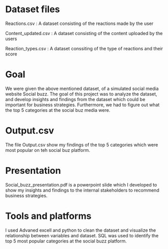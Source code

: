 # Dataset files

Reactions.csv  :  A dataset consisting of the reactions made by the user

Content_updated.csv  :  A dataset consisting of the content uploaded by the users

Reaction_types.csv  :  A dataset conssiting of the type of reactions and their score

# Goal
We were given the above mentioned dataset, of a simulated social media website Social buzz.
The goal of this project was to analyze the dataset, and develop insights and findings from the dataset which could be important for business strategies. Furthermore, we had to figure out what the top 5 categories at the social buz media were.

# Output.csv
The file Output.csv show my findings of the top 5 categories which were most popular on teh social buz platform.

# Presentation
Social_buzz_presentation.pdf is a powerpoint slide which I developed to show my insights and findings to the internal stakeholders to recommend business strategies. 

# Tools and platforms
I used Advaned excell and python to clean the dataset and visualize the relationship between variables and dataset. SQL was used to identify the top 5 most popular categories at the social buzz platform.
